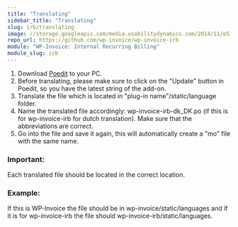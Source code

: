 ```yaml
---
title: "Translating"
sidebar_title: "Translating"
slug: irb/translating
image: //storage.googleapis.com/media.usabilitydynamics.com/2014/11/e5113fed-wpinvoice-plugin-icon-300x300.png
repo_url: https://github.com/wp-invoice/wp-invoice-irb
module: "WP-Invoice: Internal Recurring Billing"
module_slug: irb
---
```


1. Download [Poedit](https://poedit.net/) to your PC. 
2. Before translating, please make sure to click on the "Update" button in Poedit, so you have the latest string of the add-on.
3. Translate the file which is located in "plug-in name"/static/language folder. 
4. Name the translated file accordingly: wp-invoice-irb-dk_DK.po  (if this is for wp-invoice-irb for dutch translation). Make sure that the abbreviations are correct.
5. Go into the file and save it again, this will automatically create a "mo" file with the same name.

### Important:  
Each translated file should be located in the correct location.

### Example: 
If this is WP-Invoice the file should be in  wp-invoice/static/languages and if it is for wp-invoice-irb the file should wp-invoice-irb/static/languages.   
